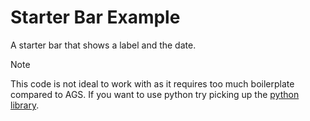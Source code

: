 # Starter Bar Example

A starter bar that shows a label and the date.

> [!NOTE]
> This code is not ideal to work with as it requires too much boilerplate compared to AGS.
> If you want to use python try picking up the [python library](https://github.com/aylur/astal/tree/feat/python).
